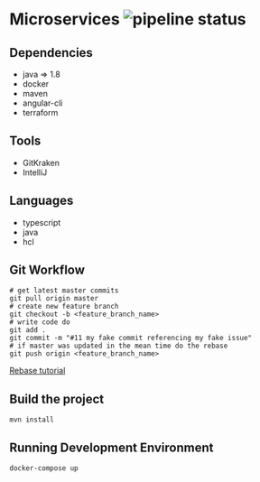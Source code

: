 # Microservices ![pipeline status](https://travis-ci.org/DanielMorales9/micro.svg?branch=master) 


## Dependencies
- java => 1.8
- docker
- maven
- angular-cli
- terraform

## Tools

- GitKraken
- IntelliJ

## Languages
- typescript
- java
- hcl

## Git Workflow
````
# get latest master commits
git pull origin master
# create new feature branch
git checkout -b <feature_branch_name>
# write code do
git add .
git commit -m "#11 my fake commit referencing my fake issue"
# if master was updated in the mean time do the rebase 
git push origin <feature_branch_name>
````

[Rebase tutorial](https://git-scm.com/book/en/v2/Git-Branching-Rebasing)

## Build the project 
````
mvn install
````

## Running Development Environment
````
docker-compose up
````
